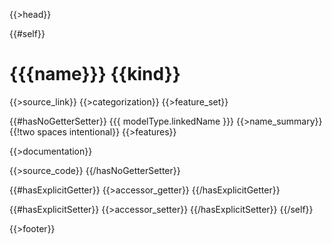 {{>head}}

{{#self}}
# {{{name}}} {{kind}}

{{>source_link}}
{{>categorization}}
{{>feature_set}}

{{#hasNoGetterSetter}}
{{{ modelType.linkedName }}} {{>name_summary}}  {{!two spaces intentional}}
{{>features}}

{{>documentation}}

{{>source_code}}
{{/hasNoGetterSetter}}

{{#hasExplicitGetter}}
{{>accessor_getter}}
{{/hasExplicitGetter}}

{{#hasExplicitSetter}}
{{>accessor_setter}}
{{/hasExplicitSetter}}
{{/self}}

{{>footer}}
